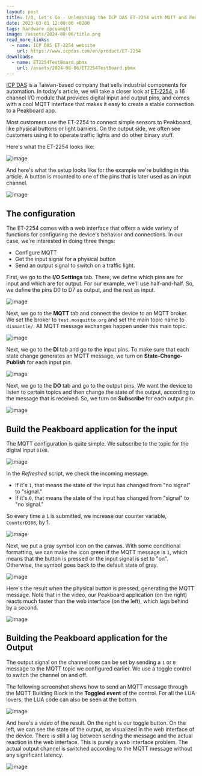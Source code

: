 ```yaml
---
layout: post
title: I/O, Let's Go - Unleashing the ICP DAS ET-2254 with MQTT and Peakboard
date: 2023-03-01 12:00:00 +0200
tags: hardware opcuamqtt
image: /assets/2024-08-06/title.png
read_more_links:
  - name: ICP DAS ET-2254 website
    url: https://www.icpdas.com/en/product/ET-2254
downloads:
  - name: ET2254TestBoard.pbmx
    url: /assets/2024-08-06/ET2254TestBoard.pbmx
---
```

[ICP DAS](https://www.icpdas.com/) is a Taiwan-based company that sells industrial components for automation. In today's article, we will take a closer look at [ET-2254](https://www.icpdas.com/en/product/ET-2254), a 16 channel I/O module that provides digital input and output pins, and comes with a cool MQTT interface that makes it easy to create a stable connection to a Peakboard app.

Most customers use the ET-2254 to connect simple sensors to Peakboard, like physical buttons or light barriers. On the output side, we often see customers using it to operate traffic lights and do other binary stuff.

Here's what the ET-2254 looks like:

![image](/assets/2024-08-06/010.png)

And here's what the setup looks like for the example we're building in this article. A button is mounted to one of the pins that is later used as an input channel.

![image](/assets/2024-08-06/015.jpg)

## The configuration

The ET-2254 comes with a web interface that offers a wide variety of functions for configuring the device's behavior and connections. In our case, we're interested in doing three things:
* Configure MQTT
* Get the input signal for a physical button
* Send an output signal to switch on a traffic light.

First, we go to the **I/O Settings** tab. There, we define which pins are for input and which are for output. For our example, we'll use half-and-half. So, we define the pins D0 to D7 as output, and the rest as input.

![image](/assets/2024-08-06/020.png)

Next, we go to the **MQTT** tab and connect the device to an MQTT broker. We set the broker to `test.mosquitte.org` and set the main topic name to `dismantle/`. All MQTT message exchanges happen under this main topic.

![image](/assets/2024-08-06/030.png)

Next, we go to the **DI** tab and go to the input pins. To make sure that each state change generates an MQTT message, we turn on **State-Change-Publish** for each input pin.

![image](/assets/2024-08-06/040.png)

Next, we go to the **DO** tab and go to the output pins. We want the device to listen to certain topics and then change the state of the output, according to the message that is received. So, we turn on **Subscribe** for each output pin.

![image](/assets/2024-08-06/050.png)

## Build the Peakboard application for the input

The MQTT configuration is quite simple. We subscribe to the topic for the digital input `DI08`.

![image](/assets/2024-08-06/060.png)

In the *Refreshed* script, we check the incoming message.
* If it's `1`, that means the state of the input has changed from "no signal" to "signal."
* If it's `0`, that means the state of the input has changed from "signal" to "no signal."

So every time a `1` is submitted, we increase our counter variable, `CounterDI08`, by 1.

![image](/assets/2024-08-06/070.png)

Next, we put a gray symbol icon on the canvas. With some conditional formatting, we can make the icon green if the MQTT message is `1`, which means that the button is pressed or the input signal is set to "on". Otherwise, the symbol goes back to the default state of gray.

![image](/assets/2024-08-06/080.png)

Here's the result when the physical button is pressed, generating the MQTT message. Note that in the video, our Peakboard application (on the right) reacts much faster than the web interface (on the left), which lags behind by a second.

![image](/assets/2024-08-06/result1.gif)

## Building the Peakboard application for the Output

The output signal on the channel `DO08` can be set by sending a `1` or `0` message to the MQTT topic we configured earlier. We use a toggle control to switch the channel on and off. 

The following screenshot shows how to send an MQTT message through the MQTT Building Block in the **Toggled event** of the control. For all the LUA lovers, the LUA code can also be seen at the bottom.

![image](/assets/2024-08-06/090.png)

And here's a video of the result. On the right is our toggle button. On the left, we can see the state of the output, as visualized in the web interface of the device. There is still a lag between sending the message and the actual reaction in the web interface. This is purely a web interface problem. The actual output channel is switched according to the MQTT message without any significant latency.

![image](/assets/2024-08-06/result2.gif)